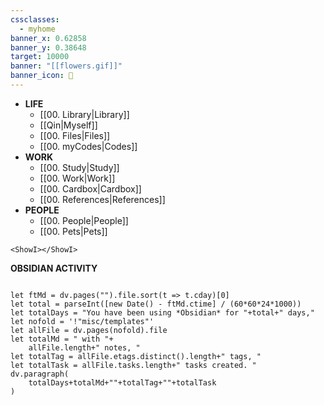```yaml
---
cssclasses:
  - myhome
banner_x: 0.62858
banner_y: 0.38648
target: 10000
banner: "[[flowers.gif]]"
banner_icon: 📅
---
```


- **LIFE**
	- [[00. Library|Library]]
	- [[Qin|Myself]]
	- [[00. Files|Files]]
	- [[00. myCodes|Codes]]
- **WORK**
	- [[00. Study|Study]]
	- [[00. Work|Work]]
	- [[00. Cardbox|Cardbox]]
	- [[00. References|References]]
- **PEOPLE**
	- [[00. People|People]]
	- [[00. Pets|Pets]]

```jsx:
<ShowI></ShowI>
```

**OBSIDIAN ACTIVITY**
```dataviewjs

let ftMd = dv.pages("").file.sort(t => t.cday)[0]
let total = parseInt([new Date() - ftMd.ctime] / (60*60*24*1000))
let totalDays = "You have been using *Obsidian* for "+total+" days,"
let nofold = '!"misc/templates"'
let allFile = dv.pages(nofold).file
let totalMd = " with "+
	allFile.length+" notes, "
let totalTag = allFile.etags.distinct().length+" tags, "
let totalTask = allFile.tasks.length+" tasks created. "
dv.paragraph(
	totalDays+totalMd+""+totalTag+""+totalTask
)

```



